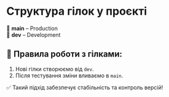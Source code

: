 # Структура гілок у проєкті

🚀 **main** – Production  
🔧 **dev** – Development

## 📌 Правила роботи з гілками:
1. Нові гілки створюємо від `dev`.
2. Після тестування зміни вливаємо в `main`.

✅ Такий підхід забезпечує стабільність та контроль версій!